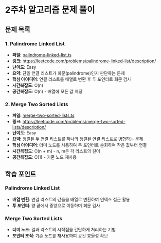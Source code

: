 # 2주차 알고리즘 문제 풀이

## 문제 목록

### 1. Palindrome Linked List
- **파일**: [palindrome-linked-list.ts](./palindrome-linked-list.ts)
- **링크**: https://leetcode.com/problems/palindrome-linked-list/description/
- **난이도**: Easy
- **요약**: 단일 연결 리스트가 회문(palindrome)인지 판단하는 문제
- **핵심 아이디어**: 연결 리스트를 배열로 변환 후 투 포인터로 회문 검사
- **시간복잡도**: O(n)
- **공간복잡도**: O(n) - 배열에 모든 값 저장

### 2. Merge Two Sorted Lists
- **파일**: [merge-two-sorted-lists.ts](./merge-two-sorted-lists.ts)
- **링크**: https://leetcode.com/problems/merge-two-sorted-lists/description/
- **난이도**: Easy
- **요약**: 정렬된 두 연결 리스트를 하나의 정렬된 연결 리스트로 병합하는 문제
- **핵심 아이디어**: 더미 노드를 사용하여 두 포인터로 순회하며 작은 값부터 연결
- **시간복잡도**: O(n + m) - n, m은 각 리스트의 길이
- **공간복잡도**: O(1) - 기존 노드 재사용

## 학습 포인트

### Palindrome Linked List
- **배열 변환**: 연결 리스트의 값들을 배열로 변환하여 인덱스 접근 활용
- **투 포인터**: 양 끝에서 중앙으로 이동하며 회문 검사

### Merge Two Sorted Lists
- **더미 노드**: 결과 리스트의 시작점을 간단하게 처리하는 기법
- **포인터 조작**: 기존 노드를 재사용하여 공간 효율성 확보
